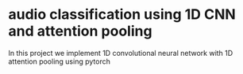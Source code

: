 # audio classification using 1D CNN and attention pooling
In this project we implement 1D convolutional neural network with 1D attention pooling using pytorch
